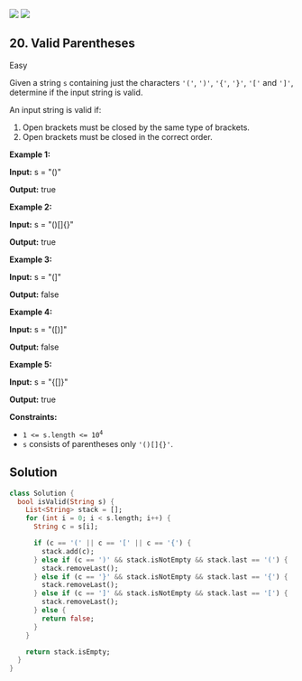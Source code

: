 [![](https://img.shields.io/github/stars/javadev/LeetCode-in-All?label=Stars&style=flat-square)](https://github.com/javadev/LeetCode-in-All)
[![](https://img.shields.io/github/forks/javadev/LeetCode-in-All?label=Fork%20me%20on%20GitHub%20&style=flat-square)](https://github.com/javadev/LeetCode-in-All/fork)

## 20\. Valid Parentheses

Easy

Given a string `s` containing just the characters `'('`, `')'`, `'{'`, `'}'`, `'['` and `']'`, determine if the input string is valid.

An input string is valid if:

1.  Open brackets must be closed by the same type of brackets.
2.  Open brackets must be closed in the correct order.

**Example 1:**

**Input:** s = "()"

**Output:** true

**Example 2:**

**Input:** s = "()[]{}"

**Output:** true

**Example 3:**

**Input:** s = "(]"

**Output:** false

**Example 4:**

**Input:** s = "([)]"

**Output:** false

**Example 5:**

**Input:** s = "{[]}"

**Output:** true

**Constraints:**

*   <code>1 <= s.length <= 10<sup>4</sup></code>
*   `s` consists of parentheses only `'()[]{}'`.

## Solution

```dart
class Solution {
  bool isValid(String s) {
    List<String> stack = [];
    for (int i = 0; i < s.length; i++) {
      String c = s[i];

      if (c == '(' || c == '[' || c == '{') {
        stack.add(c);
      } else if (c == ')' && stack.isNotEmpty && stack.last == '(') {
        stack.removeLast();
      } else if (c == '}' && stack.isNotEmpty && stack.last == '{') {
        stack.removeLast();
      } else if (c == ']' && stack.isNotEmpty && stack.last == '[') {
        stack.removeLast();
      } else {
        return false;
      }
    }

    return stack.isEmpty;
  }
}
```